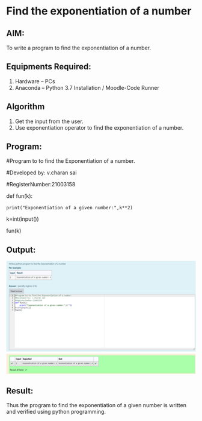 # Find the exponentiation of a number

## AIM:
To write a program to find the exponentiation of a number.

## Equipments Required:
1. Hardware – PCs
2. Anaconda – Python 3.7 Installation / Moodle-Code Runner

## Algorithm
1. Get the input from the user.
2. Use exponentiation operator to find the exponentiation of a number.

## Program:
#Program to to find the Exponentiation of a number.

#Developed by: v.charan sai

#RegisterNumber:21003158

def fun(k):

    print("Exponentiation of a given number:",k**2)

k=int(input())

fun(k)

## Output:
![output](https://github.com/charansai0/EXPONENTIATION/blob/main/Screenshot%20(154).png?raw=true)


## Result:
Thus the program to find the exponentiation of a given number is written and verified using python programming.
